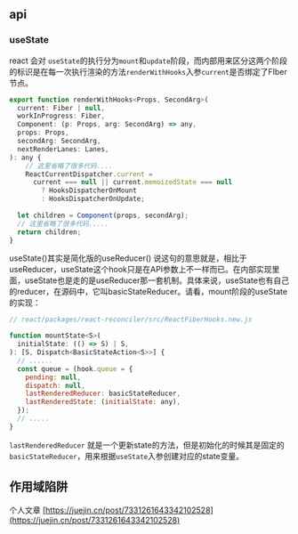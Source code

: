 ## api
### useState
react 会对 `useState`的执行分为`mount`和`update`阶段，而内部用来区分这两个阶段的标识是在每一次执行渲染的方法`renderWithHooks`入参`current`是否绑定了FIber节点。
```javascript
export function renderWithHooks<Props, SecondArg>(
  current: Fiber | null,
  workInProgress: Fiber,
  Component: (p: Props, arg: SecondArg) => any,
  props: Props,
  secondArg: SecondArg,
  nextRenderLanes: Lanes,
): any {
	// 这里省略了很多代码....
    ReactCurrentDispatcher.current =
      current === null || current.memoizedState === null
        ? HooksDispatcherOnMount
        : HooksDispatcherOnUpdate;
        
  let children = Component(props, secondArg);
  // 这里省略了很多代码.....
  return children;
}

```
useState()其实是简化版的useReducer()
说这句的意思就是，相比于useReducer，useState这个hook只是在API参数上不一样而已。在内部实现里面，useState也是走的是useReducer那一套机制。具体来说，useState也有自己的reducer，在源码中，它叫basicStateReducer。请看，mount阶段的useState的实现：
```javascript
// react/packages/react-reconciler/src/ReactFiberHooks.new.js

function mountState<S>(
  initialState: (() => S) | S,
): [S, Dispatch<BasicStateAction<S>>] {
  // ......
  const queue = (hook.queue = {
    pending: null,
    dispatch: null,
    lastRenderedReducer: basicStateReducer,
    lastRenderedState: (initialState: any),
  });
  // .....
}
```
`lastRenderedReducer` 就是一个更新state的方法，但是初始化的时候其是固定的 `basicStateReducer`，用来根据`useState`入参创建对应的state变量。

## 作用域陷阱
个人文章
[https://juejin.cn/post/7331261643342102528](https://juejin.cn/post/7331261643342102528)
